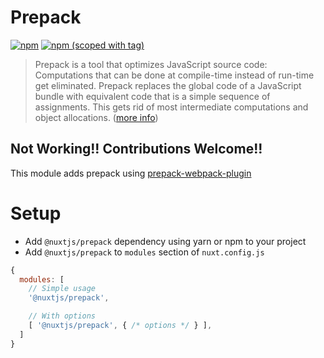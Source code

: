 # Prepack
[![npm](https://img.shields.io/npm/dt/@nuxtjs/prepack.svg?style=flat-square)](https://npmjs.com/package/@nuxtjs/prepack)
[![npm (scoped with tag)](https://img.shields.io/npm/v/@nuxtjs/prepack/latest.svg?style=flat-square)](https://npmjs.com/package/@nuxtjs/prepack)

> Prepack is a tool that optimizes JavaScript source code: Computations that can be done at compile-time instead of run-time get eliminated. 
> Prepack replaces the global code of a JavaScript bundle with equivalent code that is a simple sequence of assignments. 
> This gets rid of most intermediate computations and object allocations. ([more info](https://prepack.io))

## Not Working!! Contributions Welcome!!

This module adds prepack using [prepack-webpack-plugin](https://github.com/gajus/prepack-webpack-plugin)

# Setup
 
- Add `@nuxtjs/prepack` dependency using yarn or npm to your project
- Add `@nuxtjs/prepack` to `modules` section of `nuxt.config.js`
```js
{
  modules: [
    // Simple usage
    '@nuxtjs/prepack',

    // With options
    [ '@nuxtjs/prepack', { /* options */ } ],
  ]
}
```
